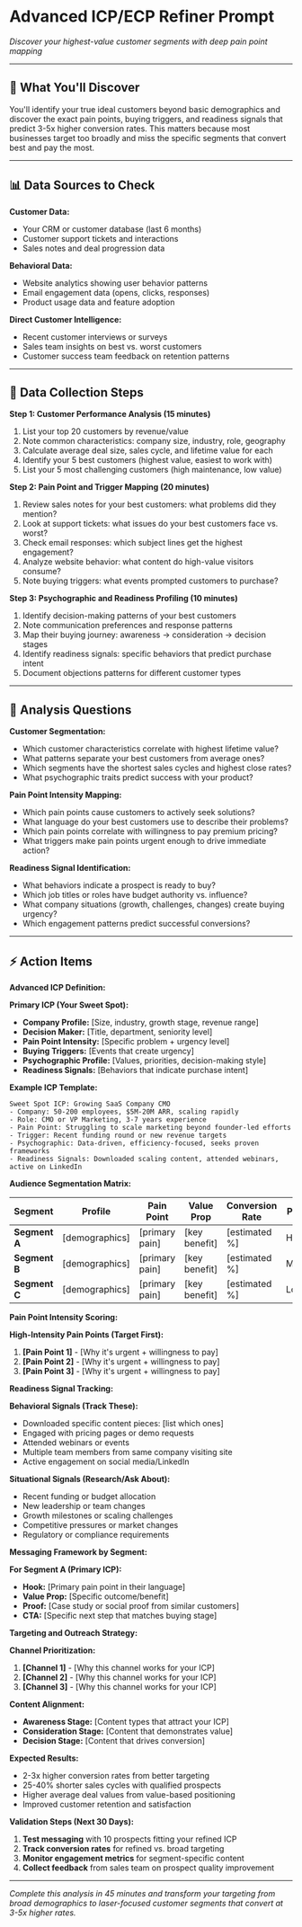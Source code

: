 # Advanced ICP/ECP Refiner Prompt
*Discover your highest-value customer segments with deep pain point mapping*

---

## 🎯 What You'll Discover

You'll identify your true ideal customers beyond basic demographics and discover the exact pain points, buying triggers, and readiness signals that predict 3-5x higher conversion rates. This matters because most businesses target too broadly and miss the specific segments that convert best and pay the most.

---

## 📊 Data Sources to Check

**Customer Data:**
- Your CRM or customer database (last 6 months)
- Customer support tickets and interactions
- Sales notes and deal progression data

**Behavioral Data:**
- Website analytics showing user behavior patterns
- Email engagement data (opens, clicks, responses)
- Product usage data and feature adoption

**Direct Customer Intelligence:**
- Recent customer interviews or surveys
- Sales team insights on best vs. worst customers
- Customer success team feedback on retention patterns

---

## 📝 Data Collection Steps

**Step 1: Customer Performance Analysis (15 minutes)**
1. List your top 20 customers by revenue/value
2. Note common characteristics: company size, industry, role, geography
3. Calculate average deal size, sales cycle, and lifetime value for each
4. Identify your 5 best customers (highest value, easiest to work with)
5. List your 5 most challenging customers (high maintenance, low value)

**Step 2: Pain Point and Trigger Mapping (20 minutes)**
1. Review sales notes for your best customers: what problems did they mention?
2. Look at support tickets: what issues do your best customers face vs. worst?
3. Check email responses: which subject lines get the highest engagement?
4. Analyze website behavior: what content do high-value visitors consume?
5. Note buying triggers: what events prompted customers to purchase?

**Step 3: Psychographic and Readiness Profiling (10 minutes)**
1. Identify decision-making patterns of your best customers
2. Note communication preferences and response patterns
3. Map their buying journey: awareness → consideration → decision stages
4. Identify readiness signals: specific behaviors that predict purchase intent
5. Document objections patterns for different customer types

---

## 🧠 Analysis Questions

**Customer Segmentation:**
- Which customer characteristics correlate with highest lifetime value?
- What patterns separate your best customers from average ones?
- Which segments have the shortest sales cycles and highest close rates?
- What psychographic traits predict success with your product?

**Pain Point Intensity Mapping:**
- Which pain points cause customers to actively seek solutions?
- What language do your best customers use to describe their problems?
- Which pain points correlate with willingness to pay premium pricing?
- What triggers make pain points urgent enough to drive immediate action?

**Readiness Signal Identification:**
- What behaviors indicate a prospect is ready to buy?
- Which job titles or roles have budget authority vs. influence?
- What company situations (growth, challenges, changes) create buying urgency?
- Which engagement patterns predict successful conversions?

---

## ⚡ Action Items

**Advanced ICP Definition:**

**Primary ICP (Your Sweet Spot):**
- **Company Profile:** [Size, industry, growth stage, revenue range]
- **Decision Maker:** [Title, department, seniority level]
- **Pain Point Intensity:** [Specific problem + urgency level]
- **Buying Triggers:** [Events that create urgency]
- **Psychographic Profile:** [Values, priorities, decision-making style]
- **Readiness Signals:** [Behaviors that indicate purchase intent]

**Example ICP Template:**
```
Sweet Spot ICP: Growing SaaS Company CMO
- Company: 50-200 employees, $5M-20M ARR, scaling rapidly
- Role: CMO or VP Marketing, 3-7 years experience
- Pain Point: Struggling to scale marketing beyond founder-led efforts
- Trigger: Recent funding round or new revenue targets
- Psychographic: Data-driven, efficiency-focused, seeks proven frameworks
- Readiness Signals: Downloaded scaling content, attended webinars, active on LinkedIn
```

**Audience Segmentation Matrix:**

| Segment | Profile | Pain Point | Value Prop | Conversion Rate | Priority |
|---------|---------|------------|------------|-----------------|----------|
| **Segment A** | [demographics] | [primary pain] | [key benefit] | [estimated %] | High |
| **Segment B** | [demographics] | [primary pain] | [key benefit] | [estimated %] | Medium |
| **Segment C** | [demographics] | [primary pain] | [key benefit] | [estimated %] | Low |

**Pain Point Intensity Scoring:**

**High-Intensity Pain Points (Target First):**
1. **[Pain Point 1]** - [Why it's urgent + willingness to pay]
2. **[Pain Point 2]** - [Why it's urgent + willingness to pay]
3. **[Pain Point 3]** - [Why it's urgent + willingness to pay]

**Readiness Signal Tracking:**

**Behavioral Signals (Track These):**
- Downloaded specific content pieces: [list which ones]
- Engaged with pricing pages or demo requests
- Attended webinars or events
- Multiple team members from same company visiting site
- Active engagement on social media/LinkedIn

**Situational Signals (Research/Ask About):**
- Recent funding or budget allocation
- New leadership or team changes
- Growth milestones or scaling challenges
- Competitive pressures or market changes
- Regulatory or compliance requirements

**Messaging Framework by Segment:**

**For Segment A (Primary ICP):**
- **Hook:** [Primary pain point in their language]
- **Value Prop:** [Specific outcome/benefit]
- **Proof:** [Case study or social proof from similar customers]
- **CTA:** [Specific next step that matches buying stage]

**Targeting and Outreach Strategy:**

**Channel Prioritization:**
1. **[Channel 1]** - [Why this channel works for your ICP]
2. **[Channel 2]** - [Why this channel works for your ICP]
3. **[Channel 3]** - [Why this channel works for your ICP]

**Content Alignment:**
- **Awareness Stage:** [Content types that attract your ICP]
- **Consideration Stage:** [Content that demonstrates value]
- **Decision Stage:** [Content that drives conversion]

**Expected Results:**
- 2-3x higher conversion rates from better targeting
- 25-40% shorter sales cycles with qualified prospects
- Higher average deal values from value-based positioning
- Improved customer retention and satisfaction

**Validation Steps (Next 30 Days):**
1. **Test messaging** with 10 prospects fitting your refined ICP
2. **Track conversion rates** for refined vs. broad targeting
3. **Monitor engagement metrics** for segment-specific content
4. **Collect feedback** from sales team on prospect quality improvement

---

*Complete this analysis in 45 minutes and transform your targeting from broad demographics to laser-focused customer segments that convert at 3-5x higher rates.*